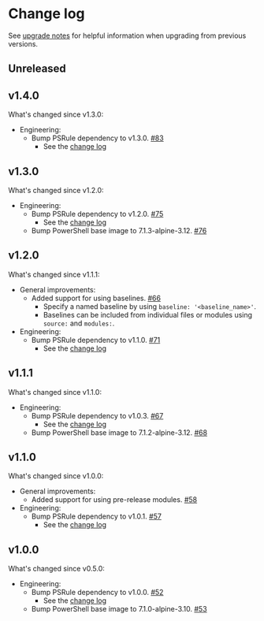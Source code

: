 # Change log

See [upgrade notes][upgrade-notes] for helpful information when upgrading from previous versions.

[upgrade-notes]: upgrade-notes.md

## Unreleased

## v1.4.0

What's changed since v1.3.0:

- Engineering:
  - Bump PSRule dependency to v1.3.0. [#83](https://github.com/microsoft/ps-rule/issues/83)
    - See the [change log](https://github.com/microsoft/PSRule/blob/main/docs/CHANGELOG-v1.md#v130)

## v1.3.0

What's changed since v1.2.0:

- Engineering:
  - Bump PSRule dependency to v1.2.0. [#75](https://github.com/microsoft/ps-rule/issues/75)
    - See the [change log](https://github.com/microsoft/PSRule/blob/main/docs/CHANGELOG-v1.md#v120)
  - Bump PowerShell base image to 7.1.3-alpine-3.12. [#76](https://github.com/microsoft/ps-rule/issues/76)

## v1.2.0

What's changed since v1.1.1:

- General improvements:
  - Added support for using baselines. [#66](https://github.com/microsoft/ps-rule/issues/66)
    - Specify a named baseline by using `baseline: '<baseline_name>'`.
    - Baselines can be included from individual files or modules using `source:` and `modules:`.
- Engineering:
  - Bump PSRule dependency to v1.1.0. [#71](https://github.com/microsoft/ps-rule/issues/71)
    - See the [change log](https://github.com/microsoft/PSRule/blob/main/docs/CHANGELOG-v1.md#v110)

## v1.1.1

What's changed since v1.1.0:

- Engineering:
  - Bump PSRule dependency to v1.0.3. [#67](https://github.com/microsoft/ps-rule/issues/67)
    - See the [change log](https://github.com/microsoft/PSRule/blob/main/docs/CHANGELOG-v1.md#v103)
  - Bump PowerShell base image to 7.1.2-alpine-3.12. [#68](https://github.com/microsoft/ps-rule/issues/68)

## v1.1.0

What's changed since v1.0.0:

- General improvements:
  - Added support for using pre-release modules. [#58](https://github.com/microsoft/ps-rule/issues/58)
- Engineering:
  - Bump PSRule dependency to v1.0.1. [#57](https://github.com/microsoft/ps-rule/issues/57)
    - See the [change log](https://github.com/microsoft/PSRule/blob/main/docs/CHANGELOG-v1.md#v101)

## v1.0.0

What's changed since v0.5.0:

- Engineering:
  - Bump PSRule dependency to v1.0.0. [#52](https://github.com/microsoft/ps-rule/issues/52)
    - See the [change log](https://github.com/microsoft/PSRule/blob/main/docs/CHANGELOG-v1.md#v100)
  - Bump PowerShell base image to 7.1.0-alpine-3.10. [#53](https://github.com/microsoft/ps-rule/issues/53)
